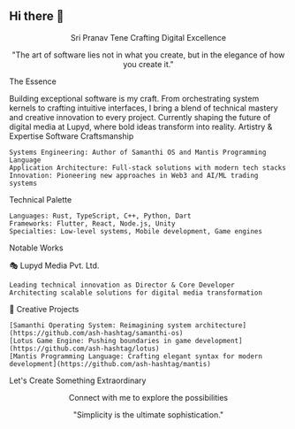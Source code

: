 ## Hi there 👋

<!--
**ash-hashtag/ash-hashtag** is a ✨ _special_ ✨ repository because its `README.md` (this file) appears on your GitHub profile.

Here are some ideas to get you started:

- 🔭 I’m currently working on ...
- 🌱 I’m currently learning ...
- 👯 I’m looking to collaborate on ...
- 🤔 I’m looking for help with ...
- 💬 Ask me about ...
- 📫 How to reach me: ...
- 😄 Pronouns: ...
- ⚡ Fun fact: ...
-->


<div align="center">
Sri Pranav Tene
Crafting Digital Excellence

"The art of software lies not in what you create, but in the elegance of how you create it."
</div>
The Essence

Building exceptional software is my craft. From orchestrating system kernels to crafting intuitive interfaces, I bring a blend of technical mastery and creative innovation to every project. Currently shaping the future of digital media at Lupyd, where bold ideas transform into reality.
Artistry & Expertise
Software Craftsmanship

    Systems Engineering: Author of Samanthi OS and Mantis Programming Language
    Application Architecture: Full-stack solutions with modern tech stacks
    Innovation: Pioneering new approaches in Web3 and AI/ML trading systems

Technical Palette

    Languages: Rust, TypeScript, C++, Python, Dart
    Frameworks: Flutter, React, Node.js, Unity
    Specialties: Low-level systems, Mobile development, Game engines

Notable Works

🎭 Lupyd Media Pvt. Ltd.

    Leading technical innovation as Director & Core Developer
    Architecting scalable solutions for digital media transformation

🎨 Creative Projects

    [Samanthi Operating System: Reimagining system architecture](https://github.com/ash-hashtag/samanthi-os)
    [Lotus Game Engine: Pushing boundaries in game development](https://github.com/ash-hashtag/lotus)
    [Mantis Programming Language: Crafting elegant syntax for modern development](https://github.com/ash-hashtag/mantis)

Let's Create Something Extraordinary
<div align="center">

Connect with me to explore the possibilities

</div> <div align="center">

"Simplicity is the ultimate sophistication."
</div>
